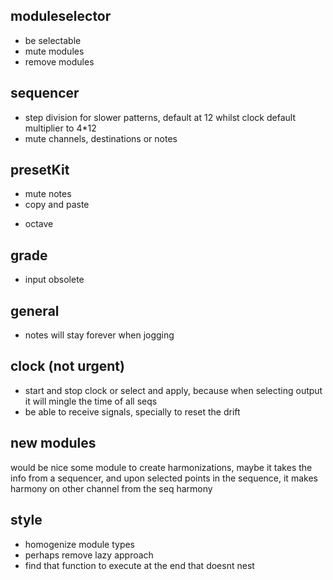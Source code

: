 ## moduleselector
* be selectable
* mute modules
* remove modules
## sequencer
* step division for slower patterns, default at 12 whilst clock default multiplier to 4*12
* mute channels, destinations or notes
## presetKit
- mute notes
- copy and paste
* octave
## grade
* input obsolete
## general
* notes will stay forever when jogging
## clock (not urgent)
* start and stop clock or select and apply, because when selecting output it will mingle the time of all seqs
* be able to receive signals, specially to reset the drift
## new modules
would be nice some module to create harmonizations, maybe it takes the info from a sequencer,
and upon selected points in the sequence, it makes harmony on other channel from the seq harmony
## style
* homogenize module types
* perhaps remove lazy approach
* find that function to execute at the end that doesnt nest
